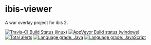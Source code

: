# ibis-viewer

A war overlay project for ibis 2.

[![Travis-CI Build Status (linux)](https://travis-ci.org/B3Partners/flamingo-ibis.svg?branch=master)](https://travis-ci.org/B3Partners/flamingo-ibis)
[![AppVeyor Build status (windows)](https://ci.appveyor.com/api/projects/status/q1ot2g75acadrbw0/branch/master?svg=true)](https://ci.appveyor.com/project/mprins/flamingo-ibis/branch/master)
[![Total alerts](https://img.shields.io/lgtm/alerts/g/B3Partners/flamingo-ibis.svg?logo=lgtm&logoWidth=18)](https://lgtm.com/projects/g/B3Partners/flamingo-ibis/alerts/)
[![Language grade: Java](https://img.shields.io/lgtm/grade/java/g/B3Partners/flamingo-ibis.svg?logo=lgtm&logoWidth=18)](https://lgtm.com/projects/g/B3Partners/flamingo-ibis/context:java)
[![Language grade: JavaScript](https://img.shields.io/lgtm/grade/javascript/g/B3Partners/flamingo-ibis.svg?logo=lgtm&logoWidth=18)](https://lgtm.com/projects/g/B3Partners/flamingo-ibis/context:javascript)
